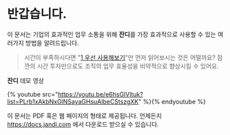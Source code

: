 반갑습니다.
=====
이 문서는 기업의 효과적인 업무 소통을 위해 **잔디**를 가장 효과적으로 사용할 수 있는 여러가지 방법을 알려드립니다.

> 시간이 부족하시다면 "[1 우선 사용해보기](getting_started.md)"만 먼저 읽어보시는 것은 어떨까요? 잠깐의 시간 투자만으로도 조직의 업무 효율성을 비약적으로 향상시킬 수 있어요.

**잔디** 데모 영상

{% youtube src="https://youtu.be/e6hsGlVltuk?list=PLrb1xAkbNxGlNSayaGHsuAlbeCStszgXK" %}{% endyoutube %}

이 문서는 PDF 혹은 웹 페이지의 형태로 제공됩니다. 언제든지 https://docs.jandi.com 에서 다운로드 받으실 수 있습니다.
